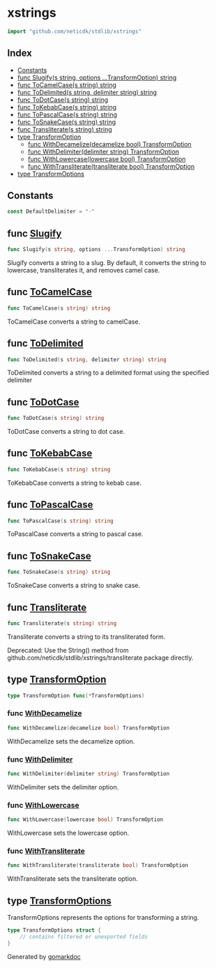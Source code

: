<!-- Code generated by gomarkdoc. DO NOT EDIT -->

# xstrings

```go
import "github.com/neticdk/stdlib/xstrings"
```

## Index

- [Constants](<#constants>)
- [func Slugify\(s string, options ...TransformOption\) string](<#Slugify>)
- [func ToCamelCase\(s string\) string](<#ToCamelCase>)
- [func ToDelimited\(s string, delimiter string\) string](<#ToDelimited>)
- [func ToDotCase\(s string\) string](<#ToDotCase>)
- [func ToKebabCase\(s string\) string](<#ToKebabCase>)
- [func ToPascalCase\(s string\) string](<#ToPascalCase>)
- [func ToSnakeCase\(s string\) string](<#ToSnakeCase>)
- [func Transliterate\(s string\) string](<#Transliterate>)
- [type TransformOption](<#TransformOption>)
  - [func WithDecamelize\(decamelize bool\) TransformOption](<#WithDecamelize>)
  - [func WithDelimiter\(delimiter string\) TransformOption](<#WithDelimiter>)
  - [func WithLowercase\(lowercase bool\) TransformOption](<#WithLowercase>)
  - [func WithTransliterate\(transliterate bool\) TransformOption](<#WithTransliterate>)
- [type TransformOptions](<#TransformOptions>)


## Constants

<a name="DefaultDelimiter"></a>

```go
const DefaultDelimiter = "-"
```

<a name="Slugify"></a>
## func [Slugify](<https://github.com/neticdk/go-stdlib/blob/main/xstrings/slug.go#L12>)

```go
func Slugify(s string, options ...TransformOption) string
```

Slugify converts a string to a slug. By default, it converts the string to lowercase, transliterates it, and removes camel case.

<a name="ToCamelCase"></a>
## func [ToCamelCase](<https://github.com/neticdk/go-stdlib/blob/main/xstrings/case.go#L24>)

```go
func ToCamelCase(s string) string
```

ToCamelCase converts a string to camelCase.

<a name="ToDelimited"></a>
## func [ToDelimited](<https://github.com/neticdk/go-stdlib/blob/main/xstrings/case.go#L68>)

```go
func ToDelimited(s string, delimiter string) string
```

ToDelimited converts a string to a delimited format using the specified delimiter

<a name="ToDotCase"></a>
## func [ToDotCase](<https://github.com/neticdk/go-stdlib/blob/main/xstrings/case.go#L19>)

```go
func ToDotCase(s string) string
```

ToDotCase converts a string to dot case.

<a name="ToKebabCase"></a>
## func [ToKebabCase](<https://github.com/neticdk/go-stdlib/blob/main/xstrings/case.go#L9>)

```go
func ToKebabCase(s string) string
```

ToKebabCase converts a string to kebab case.

<a name="ToPascalCase"></a>
## func [ToPascalCase](<https://github.com/neticdk/go-stdlib/blob/main/xstrings/case.go#L58>)

```go
func ToPascalCase(s string) string
```

ToPascalCase converts a string to pascal case.

<a name="ToSnakeCase"></a>
## func [ToSnakeCase](<https://github.com/neticdk/go-stdlib/blob/main/xstrings/case.go#L14>)

```go
func ToSnakeCase(s string) string
```

ToSnakeCase converts a string to snake case.

<a name="Transliterate"></a>
## func [Transliterate](<https://github.com/neticdk/go-stdlib/blob/main/xstrings/transliterate.go#L8>)

```go
func Transliterate(s string) string
```

Transliterate converts a string to its transliterated form.

Deprecated: Use the String\(\) method from github.com/neticdk/stdlib/xstrings/transliterate package directly.

<a name="TransformOption"></a>
## type [TransformOption](<https://github.com/neticdk/go-stdlib/blob/main/xstrings/option.go#L5>)



```go
type TransformOption func(*TransformOptions)
```

<a name="WithDecamelize"></a>
### func [WithDecamelize](<https://github.com/neticdk/go-stdlib/blob/main/xstrings/option.go#L34>)

```go
func WithDecamelize(decamelize bool) TransformOption
```

WithDecamelize sets the decamelize option.

<a name="WithDelimiter"></a>
### func [WithDelimiter](<https://github.com/neticdk/go-stdlib/blob/main/xstrings/option.go#L41>)

```go
func WithDelimiter(delimiter string) TransformOption
```

WithDelimiter sets the delimiter option.

<a name="WithLowercase"></a>
### func [WithLowercase](<https://github.com/neticdk/go-stdlib/blob/main/xstrings/option.go#L27>)

```go
func WithLowercase(lowercase bool) TransformOption
```

WithLowercase sets the lowercase option.

<a name="WithTransliterate"></a>
### func [WithTransliterate](<https://github.com/neticdk/go-stdlib/blob/main/xstrings/option.go#L20>)

```go
func WithTransliterate(transliterate bool) TransformOption
```

WithTransliterate sets the transliterate option.

<a name="TransformOptions"></a>
## type [TransformOptions](<https://github.com/neticdk/go-stdlib/blob/main/xstrings/option.go#L8-L17>)

TransformOptions represents the options for transforming a string.

```go
type TransformOptions struct {
    // contains filtered or unexported fields
}
```

Generated by [gomarkdoc](<https://github.com/princjef/gomarkdoc>)
